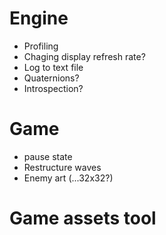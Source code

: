 # Engine
- Profiling
- Chaging display refresh rate?
- Log to text file
- Quaternions?
- Introspection?

# Game
- pause state
- Restructure waves
- Enemy art (...32x32?)

# Game assets tool
